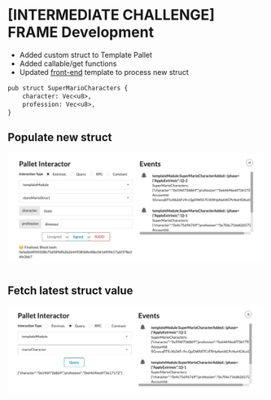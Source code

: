 # [INTERMEDIATE CHALLENGE] FRAME Development

* Added custom struct to Template Pallet 
* Added callable/get functions
* Updated [front-end](https://github.com/Maar-io/substrate-framedev-frontend) template to process new struct

```
pub struct SuperMarioCharacters {
    character: Vec<u8>,
    profession: Vec<u8>,
}
```

## Populate new struct

![YOSHI](https://github.com/Maar-io/substrate-framedev/blob/master/yoshi1.jpg?raw=true "Optional Title")

#

## Fetch latest struct value

![YOSHI](https://github.com/Maar-io/substrate-framedev/blob/master/MarioQuery.jpg?raw=true "Optional Title")
